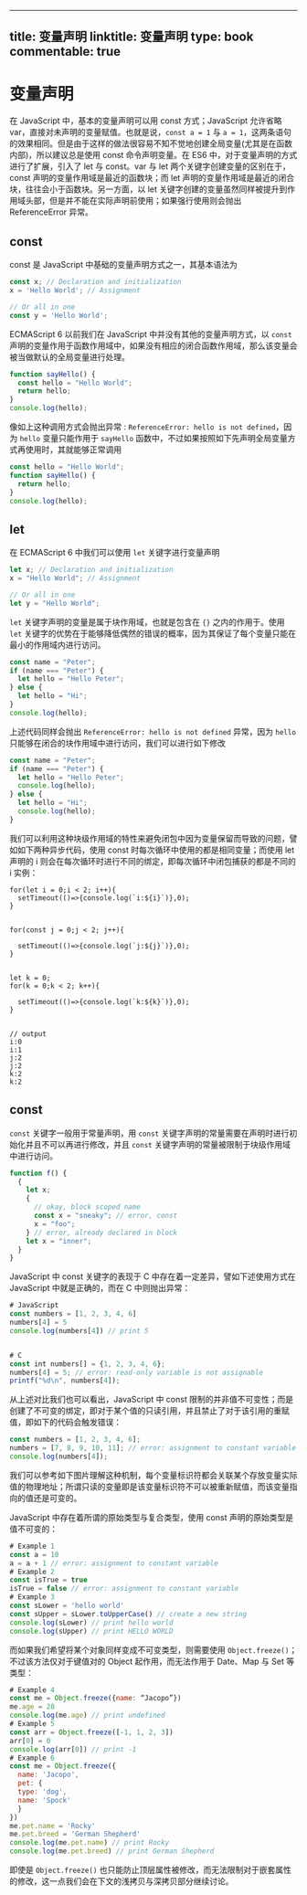 
---
title: 变量声明
linktitle: 变量声明
type: book
commentable: true
---

# 变量声明

在 JavaScript 中，基本的变量声明可以用 const 方式；JavaScript 允许省略 var，直接对未声明的变量赋值。也就是说，`const a = 1` 与 `a = 1`，这两条语句的效果相同。但是由于这样的做法很容易不知不觉地创建全局变量(尤其是在函数内部)，所以建议总是使用 const 命令声明变量。在 ES6 中，对于变量声明的方式进行了扩展，引入了 let 与 const。var 与 let 两个关键字创建变量的区别在于，const 声明的变量作用域是最近的函数块；而 let 声明的变量作用域是最近的闭合块，往往会小于函数块。另一方面，以 let 关键字创建的变量虽然同样被提升到作用域头部，但是并不能在实际声明前使用；如果强行使用则会抛出 ReferenceError 异常。

## const

const 是 JavaScript 中基础的变量声明方式之一，其基本语法为

```js
const x; // Declaration and initialization
x = 'Hello World'; // Assignment

// Or all in one
const y = 'Hello World';
```

ECMAScript 6 以前我们在 JavaScript 中并没有其他的变量声明方式，以 `const` 声明的变量作用于函数作用域中，如果没有相应的闭合函数作用域，那么该变量会被当做默认的全局变量进行处理。

```js
function sayHello() {
  const hello = "Hello World";
  return hello;
}
console.log(hello);
```

像如上这种调用方式会抛出异常 : `ReferenceError: hello is not defined`，因为 `hello` 变量只能作用于 `sayHello` 函数中，不过如果按照如下先声明全局变量方式再使用时，其就能够正常调用

```js
const hello = "Hello World";
function sayHello() {
  return hello;
}
console.log(hello);
```

## let

在 ECMAScript 6 中我们可以使用 `let` 关键字进行变量声明

```js
let x; // Declaration and initialization
x = "Hello World"; // Assignment

// Or all in one
let y = "Hello World";
```

`let` 关键字声明的变量是属于块作用域，也就是包含在 `{}` 之内的作用于。使用 `let` 关键字的优势在于能够降低偶然的错误的概率，因为其保证了每个变量只能在最小的作用域内进行访问。

```js
const name = "Peter";
if (name === "Peter") {
  let hello = "Hello Peter";
} else {
  let hello = "Hi";
}
console.log(hello);
```

上述代码同样会抛出 `ReferenceError: hello is not defined` 异常，因为 `hello` 只能够在闭合的块作用域中进行访问，我们可以进行如下修改

```js
const name = "Peter";
if (name === "Peter") {
  let hello = "Hello Peter";
  console.log(hello);
} else {
  let hello = "Hi";
  console.log(hello);
}
```

我们可以利用这种块级作用域的特性来避免闭包中因为变量保留而导致的问题，譬如如下两种异步代码，使用 const 时每次循环中使用的都是相同变量；而使用 let 声明的 i 则会在每次循环时进行不同的绑定，即每次循环中闭包捕获的都是不同的 i 实例：

```
for(let i = 0;i < 2; i++){
  setTimeout(()=>{console.log(`i:${i}`)},0);
}


for(const j = 0;j < 2; j++){

  setTimeout(()=>{console.log(`j:${j}`)},0);
}


let k = 0;
for(k = 0;k < 2; k++){

  setTimeout(()=>{console.log(`k:${k}`)},0);
}


// output
i:0
i:1
j:2
j:2
k:2
k:2
```

## const

`const` 关键字一般用于常量声明，用 `const` 关键字声明的常量需要在声明时进行初始化并且不可以再进行修改，并且 `const` 关键字声明的常量被限制于块级作用域中进行访问。

```js
function f() {
  {
    let x;
    {
      // okay, block scoped name
      const x = "sneaky"; // error, const
      x = "foo";
    } // error, already declared in block
    let x = "inner";
  }
}
```

JavaScript 中 const 关键字的表现于 C 中存在着一定差异，譬如下述使用方式在 JavaScript 中就是正确的，而在 C 中则抛出异常：

```js
# JavaScript
const numbers = [1, 2, 3, 4, 6]
numbers[4] = 5
console.log(numbers[4]) // print 5


# C
const int numbers[] = {1, 2, 3, 4, 6};
numbers[4] = 5; // error: read-only variable is not assignable
printf("%d\n", numbers[4]);
```

从上述对比我们也可以看出，JavaScript 中 const 限制的并非值不可变性；而是创建了不可变的绑定，即对于某个值的只读引用，并且禁止了对于该引用的重赋值，即如下的代码会触发错误：

```js
const numbers = [1, 2, 3, 4, 6];
numbers = [7, 8, 9, 10, 11]; // error: assignment to constant variable
console.log(numbers[4]);
```

我们可以参考如下图片理解这种机制，每个变量标识符都会关联某个存放变量实际值的物理地址；所谓只读的变量即是该变量标识符不可以被重新赋值，而该变量指向的值还是可变的。

JavaScript 中存在着所谓的原始类型与复合类型，使用 const 声明的原始类型是值不可变的：

```js
# Example 1
const a = 10
a = a + 1 // error: assignment to constant variable
# Example 2
const isTrue = true
isTrue = false // error: assignment to constant variable
# Example 3
const sLower = 'hello world'
const sUpper = sLower.toUpperCase() // create a new string
console.log(sLower) // print hello world
console.log(sUpper) // print HELLO WORLD
```

而如果我们希望将某个对象同样变成不可变类型，则需要使用 `Object.freeze()`；不过该方法仅对于键值对的 Object 起作用，而无法作用于 Date、Map 与 Set 等类型：

```js
# Example 4
const me = Object.freeze({name: “Jacopo”})
me.age = 28
console.log(me.age) // print undefined
# Example 5
const arr = Object.freeze([-1, 1, 2, 3])
arr[0] = 0
console.log(arr[0]) // print -1
# Example 6
const me = Object.freeze({
  name: 'Jacopo',
  pet: {
  type: 'dog',
  name: 'Spock'
  }
})
me.pet.name = 'Rocky'
me.pet.breed = 'German Shepherd'
console.log(me.pet.name) // print Rocky
console.log(me.pet.breed) // print German Shepherd
```

即使是 `Object.freeze()` 也只能防止顶层属性被修改，而无法限制对于嵌套属性的修改，这一点我们会在下文的浅拷贝与深拷贝部分继续讨论。

    